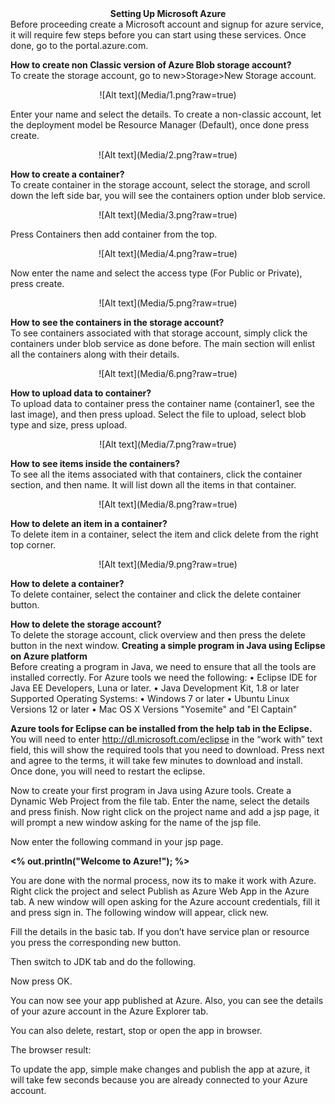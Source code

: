 <center><b>Setting Up Microsoft Azure </b></center>
Before proceeding create a Microsoft account and signup for azure service, it will require few steps before you can start using these services. Once done, go to the portal.azure.com.

<b>How to create non Classic version of Azure Blob storage account?</b></br>
To create the storage account, go to new>Storage>New Storage account.

<center>![Alt text](Media/1.png?raw=true)</center>

Enter your name and select the details. To create a non-classic account, let the deployment model be Resource Manager (Default), once done press create. 

<center>![Alt text](Media/2.png?raw=true)</center>

<b>How to create a container?</b></br>
To create container in the storage account, select the storage, and scroll down the left side bar, you will see the containers option under blob service.

<center>![Alt text](Media/3.png?raw=true)</center>

Press Containers then add container from the top.

<center>![Alt text](Media/4.png?raw=true)</center>

Now enter the name and select the access type (For Public or Private), press create.

<center>![Alt text](Media/5.png?raw=true)</center>

<b>How to see the containers in the storage account?</b></br>
To see containers associated with that storage account, simply click the containers under blob service as done before. The main section will enlist all the containers along with their details.

<center>![Alt text](Media/6.png?raw=true)</center>

<b>How to upload data to container?</b></br>
To upload data to container press the container name (container1, see the last image), and then press upload.
Select the file to upload, select blob type and size, press upload.

<center>![Alt text](Media/7.png?raw=true)</center>

<b>How to see items inside the containers?</b></br>
To see all the items associated with that containers, click the container section, and then name. It will list down all the items in that container.

<center>![Alt text](Media/8.png?raw=true)</center>

<b>How to delete an item in a container?</b></br>
To delete item in a container, select the item and click delete from the right top corner.

<center>![Alt text](Media/9.png?raw=true)</center>

<b>How to delete a container?</b></br>
To delete container, select the container and click the delete container button.

<b>How to delete the storage account?</b></br>
To delete the storage account, click overview and then press the delete button in the next window.
<b>
Creating a simple program in Java using Eclipse on Azure platform</b></br>
Before creating a program in Java, we need to ensure that all the tools are installed correctly. For Azure tools we need the following:
•	Eclipse IDE for Java EE Developers, Luna or later.
•	Java Development Kit, 1.8 or later
Supported Operating Systems:
•	Windows 7 or later
•	Ubuntu Linux Versions 12 or later
•	Mac OS X Versions "Yosemite" and "El Captain"

<b>Azure tools for Eclipse can be installed from the help tab in the Eclipse.</b></br>
You will need to enter http://dl.microsoft.com/eclipse in the “work with” text field, this will show the required tools that you need to download.
Press next and agree to the terms, it will take few minutes to download and install. Once done, you will need to restart the eclipse.

Now to create your first program in Java using Azure tools.
Create a Dynamic Web Project from the file tab. Enter the name, select the details and press finish.
Now right click on the project name and add a jsp page, it will prompt a new window asking for the name of the jsp file.

Now enter the following command in your jsp page.
<body><b><% out.println("Welcome to Azure!"); %></b></body>

You are done with the normal process, now its to make it work with Azure.
Right click the project and select Publish as Azure Web App in the Azure tab.
A new window will open asking for the Azure account credentials, fill it and press sign in.
The following window will appear, click new. 

Fill the details in the basic tab. If you don’t have service plan or resource you press the corresponding new button.

Then switch to JDK tab and do the following.

Now press OK.

You can now see your app published at Azure. Also, you can see the details of your azure account in the Azure Explorer tab. 

You can also delete, restart, stop or open the app in browser.


The browser result:


To update the app, simple make changes and publish the app at azure, it will take few seconds because you are already connected to your Azure account.
